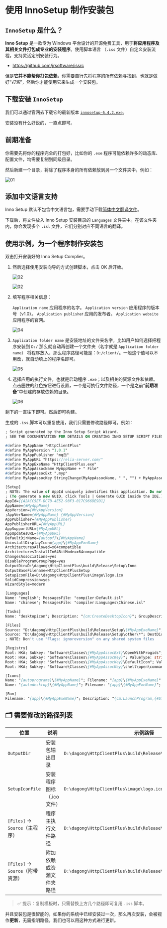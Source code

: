 # 使用 InnoSetup 制作安装包

## `InnoSetup` 是什么？

**Inno Setup** 是一款专为 Windows 平台设计的开源免费工具，用于**将应用程序及其相关文件打包成专业的安装程序**。使用脚本语言 （`.iss` 文件）自定义安装流程，支持灵活定制安装行为。

- <https://github.com/jrsoftware/issrc>

但是**它并不能帮你打包依赖**，你需要自行先将程序的所有依赖寻找到，也就是做好“*打包*”，然后你才能使用它来生成一个安装包。

## 下载安装 `InnoSetup`

我们可以通过官网去下载它的最新版本 [`innosetup-6.4.2.exe`](https://files.jrsoftware.org/is/6/innosetup-6.4.2.exe)。

安装没有什么好说的，一直点即可。

## 前期准备

你需要先将你的程序完全的打包好，比如你的 `.exe` 程序可能依赖许多的动态库、配置文件，均需要复制到同级目录。

然后新建一个目录，将除了程序本身的所有依赖放到另一个文件夹中，例如：

![01](../imgae/InnoSetup01.png)

## 添加中文语言支持

Inno Setup 默认不包含中文语言包，需要手动下载[简体中文翻译文件](https://raw.githubusercontent.com/jrsoftware/issrc/main/Files/Languages/Unofficial/ChineseSimplified.isl)。

下载后，将文件放入 Inno Setup 安装目录的 `Languages` 文件夹中。在该文件夹内，你会发现多个 `.isl` 文件，它们分别对应不同语言的翻译。

## 使用示例，为一个程序制作安装包

双击打开安装好的 Inno Setup Complier。

1. 然后选择使用安装向导的方式创建脚本，点击 OK 后开始。

    ![02](../imgae/InnoSetup02.png)

    ![02](../imgae/InnoSetup03.png)

2. 填写程序相关信息：

    `Application name` 应用程序的名字。
    `Application version` 应用程序的版本号（v1.0）。
    `Application publishe`r 应用的发布者。
    `Application website` 应用程序的官网。

    ![04](../imgae/InnoSetup04.png)

3. `Application folder name` 是安装地址的文件夹名字，比如用户如何选择把程序安装到 `D:/` 那么就自动再创建一个文件夹（名字就是 `Application folder name`） 将程序放入，那么程序路径可能是：`D:/client/`。一般这个值可以不用改，就自动填上的程序名即可。

    ![05](../imgae/InnoSetup05.png)

4. 选择应用的执行文件，也就是启动程序 `.exe`；以及相关的资源文件和依赖。点击圈住的红色按钮进行设置，一个是可执行文件路径，一个是之前“**前期准备**”中创建的存放依赖的目录。

    ![06](../imgae/InnoSetup06.png)

剩下的一直往下即可。然后即可构建。

生成的 `.iss` 脚本可以重复使用，我们只需要修改路径即可。例如：

```pascal
; Script generated by the Inno Setup Script Wizard.
; SEE THE DOCUMENTATION FOR DETAILS ON CREATING INNO SETUP SCRIPT FILES!

#define MyAppName "HttpClientPlus"
#define MyAppVersion "1.0.1"
#define MyAppPublisher "mq白"
#define MyAppURL "https://relia-server.com/"
#define MyAppExeName "HttpClientPlus.exe"
#define MyAppAssocName MyAppName + " File"
#define MyAppAssocExt ".myp"
#define MyAppAssocKey StringChange(MyAppAssocName, " ", "") + MyAppAssocExt

[Setup]
; NOTE: The value of AppId uniquely identifies this application. Do not use the same AppId value in installers for other applications.
; (To generate a new GUID, click Tools | Generate GUID inside the IDE.)
AppId={{A2ACC5EF-DC7D-4E52-98F3-017C966DE9D1}
AppName={#MyAppName}
AppVersion={#MyAppVersion}
;AppVerName={#MyAppName} {#MyAppVersion}
AppPublisher={#MyAppPublisher}
AppPublisherURL={#MyAppURL}
AppSupportURL={#MyAppURL}
AppUpdatesURL={#MyAppURL}
DefaultDirName={autopf}\{#MyAppName}
UninstallDisplayIcon={app}\{#MyAppExeName}
ArchitecturesAllowed=x64compatible
ArchitecturesInstallIn64BitMode=x64compatible
ChangesAssociations=yes
DisableProgramGroupPage=yes
OutputDir=D:\dagong\HttpClientPlus\build\Release\Setup\Inno
OutputBaseFilename=HttpClientPlusSetup
SetupIconFile=D:\dagong\HttpClientPlus\image\logo.ico
SolidCompression=yes
WizardStyle=modern

[Languages]
Name: "english"; MessagesFile: "compiler:Default.isl"
Name: "chinese"; MessagesFile: "compiler:Languages\Chinese.isl"

[Tasks]
Name: "desktopicon"; Description: "{cm:CreateDesktopIcon}"; GroupDescription: "{cm:AdditionalIcons}"; Flags: unchecked

[Files]
Source: "D:\dagong\HttpClientPlus\build\Release\Setup\{#MyAppExeName}"; DestDir: "{app}"; Flags: ignoreversion
Source: "D:\dagong\HttpClientPlus\build\Release\Setup\other\*"; DestDir: "{app}"; Flags: ignoreversion recursesubdirs createallsubdirs
; NOTE: Don't use "Flags: ignoreversion" on any shared system files

[Registry]
Root: HKA; Subkey: "Software\Classes\{#MyAppAssocExt}\OpenWithProgids"; ValueType: string; ValueName: "{#MyAppAssocKey}"; ValueData: ""; Flags: uninsdeletevalue
Root: HKA; Subkey: "Software\Classes\{#MyAppAssocKey}"; ValueType: string; ValueName: ""; ValueData: "{#MyAppAssocName}"; Flags: uninsdeletekey
Root: HKA; Subkey: "Software\Classes\{#MyAppAssocKey}\DefaultIcon"; ValueType: string; ValueName: ""; ValueData: "{app}\{#MyAppExeName},0"
Root: HKA; Subkey: "Software\Classes\{#MyAppAssocKey}\shell\open\command"; ValueType: string; ValueName: ""; ValueData: """{app}\{#MyAppExeName}"" ""%1"""

[Icons]
Name: "{autoprograms}\{#MyAppName}"; Filename: "{app}\{#MyAppExeName}"
Name: "{autodesktop}\{#MyAppName}"; Filename: "{app}\{#MyAppExeName}"; Tasks: desktopicon

[Run]
Filename: "{app}\{#MyAppExeName}"; Description: "{cm:LaunchProgram,{#StringChange(MyAppName, '&', '&&')}}"; Flags: nowait postinstall skipifsilent
```

## 🗂️ 需要修改的路径列表

| 位置 | 说明 | 示例路径 |
|------|------|-----------|
| `OutputDir` | 安装包输出目录 | `D:\dagong\HttpClientPlus\build\Release\Setup\Inno` |
| `SetupIconFile` | 安装程序图标（.ico 文件） | `D:\dagong\HttpClientPlus\image\logo.ico` |
| `[Files]` → `Source`（主程序） | 程序主执行文件路径 | `D:\dagong\HttpClientPlus\build\Release\Setup\HttpClientPlus.exe` |
| `[Files]` → `Source`（附带资源） | 附加依赖或资源文件夹路径 | `D:\dagong\HttpClientPlus\build\Release\Setup\other\*` |

> ✅ 提示：复制模板时，只需替换上方几个路径即可复用 `.iss` 脚本。


并且安装包是很智能的，如果你的系统中已经安装过一次，那么再次安装，会被视作**更新**，无需指明路径，我们也可以用这种方式进行更新。

